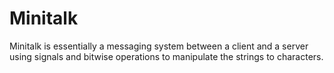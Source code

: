 # Minitalk
Minitalk is essentially a messaging system between a client and a server using signals and bitwise operations to manipulate the strings to characters.
